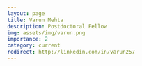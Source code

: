 ```yaml
---
layout: page
title: Varun Mehta
description: Postdoctoral Fellow
img: assets/img/varun.png
importance: 2
category: current
redirect: http://linkedin.com/in/varun257
---
```



